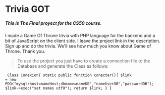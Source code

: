 <h1>Trivia GOT</h1>
<h5>This is The Final proyect for the CS50 course.</h5>

<p>I made a Game Of Throne trivia with PHP language for the backend and a bit of
JavaScript on the client side.
I leave the project link in the description.
Sign up and do the trivia. We'll see how much you know about Game of Throne. Thank you.</p>

> To use the project you just have to create a connection file to the Database and generate the Class as follows:

<code><pre>
Class Conexion{
	static public function conectar(){
		$link = new PDO("mysql:host=nameHost;dbname=nameDB","nameUserDB","passwordDB");
		$link->exec("set names utf8");
		return $link;
	}
}
</pre></code>
